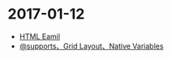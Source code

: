 # 2017-01-12
* [HTML Eamil](https://www.smashingmagazine.com/2017/01/introduction-building-sending-html-email-for-web-developers/)
* [@supports、Grid Layout、Native Variables](https://bitsofco.de/3-new-css-features-to-learn-in-2017/)
